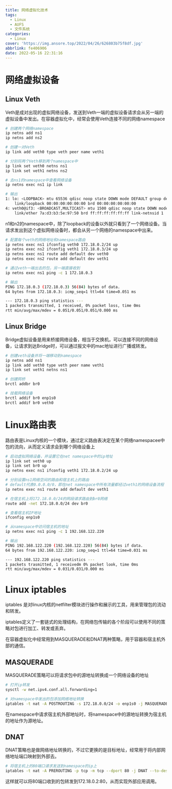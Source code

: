 ```yaml
---
title: 网络虚拟化技术
tags:
  - Linux
  - AUFS
  - 文件系统
categories:
  - Linux
cover: 'https://img.ansore.top/2022/04/26/626803b75f8df.jpg'
abbrlink: fe406906
date: 2022-05-16 22:31:16
---
```


# 网络虚拟设备

## Linux Veth

Veth是成对出现的虚拟网络设备，发送到Veth一端的虚拟设备请求会从另一端的虚拟设备中发出。在容器虚拟化中，经常会使用Veth连接不同的网络namespace

```bash
# 创建两个网络namespace
ip netns add ns1
ip netns add ns2

# 创建一对Veth
ip link add veth0 type veth peer name veth1

# 分别将两个Veth移到两个namespace中
ip link set veth0 netns ns1
ip link set veth1 netns ns2

# 去ns1的namespace中查看网络设备
ip netns exec ns1 ip link

# 输出
1: lo: <LOOPBACK> mtu 65536 qdisc noop state DOWN mode DEFAULT group default qlen 1000
    link/loopback 00:00:00:00:00:00 brd 00:00:00:00:00:00
4: veth0@if3: <BROADCAST,MULTICAST> mtu 1500 qdisc noop state DOWN mode DEFAULT group default qlen 1000
    link/ether 7a:d3:b3:5e:97:50 brd ff:ff:ff:ff:ff:ff link-netnsid 1
```

n1和n2的namespace中，除了loopback的设备以外就只看到了一个网络设备。当请求发出到这个虚拟网络设备时，都会从另一个网络的namespace中出来。

```bash
# 配置每个veth的网络地址和namespace路由
ip netns exec ns1 ifconfig veth0 172.18.0.2/24 up
ip netns exec ns2 ifconfig veth1 172.18.0.3/24 up
ip netns exec ns1 route add default dev veth0
ip netns exec ns2 route add default dev veth1

# 通过veth一端出去的包，另一端直接收到
ip netns exec ns1 ping -c 1 172.18.0.3

# 输出
PING 172.18.0.3 (172.18.0.3) 56(84) bytes of data.
64 bytes from 172.18.0.3: icmp_seq=1 ttl=64 time=0.051 ms

--- 172.18.0.3 ping statistics ---
1 packets transmitted, 1 received, 0% packet loss, time 0ms
rtt min/avg/max/mdev = 0.051/0.051/0.051/0.000 ms
```

## Linux Bridge

Bridge虚拟设备是用来桥接网络设备，相当于交换机，可以连接不同的网络设备，让请求到达Bridge时，可以通过报文中的mac地址进行广播或转发。

```bash
# 创建veth设备并将一端移动到namespace
ip netns add ns1
ip link add veth0 type veth peer name veth1
ip link set veth1 netns ns1

# 创建网桥
brctl addbr br0

# 挂载网络设备
brctl addif br0 enp1s0
brctl addif br0 veth0
```

# Linux路由表

路由表是Linux内核的一个模块，通过定义路由表决定在某个网络namespacee中包的流向，从而定义请求会到哪个网络设备上

```bash
# 启动虚拟网络设备，并设置它在net namespace中的ip地址
ip link set veth0 up
ip link set br0 up
ip netns exec ns1 ifconfig veth1 172.18.0.2/24 up

# 分别设置ns1网络空间的路由和宿主机上的路由
# default代表0.0.0.0/0，即在net namespace中所有流量都经过veth1的网络设备流程
ip netns exec ns1 route add default dev veth1

# 在宿主机上将172.18.0.0/24的网段请求路由到br0网络
route add -net 172.18.0.0/24 dev br0

# 查看宿主机IP地址
ifconfig enp1s0

# 从namespace中访问宿主机的地址
ip netns exec ns1 ping -c 1 192.168.122.220

# 输出
PING 192.168.122.220 (192.168.122.220) 56(84) bytes if data.
64 bytes from 192.168.122.220: icmp_seq=1 ttl=64 time=0.031 ms

--- 192.168.122.220 ping statistics ---
1 packets trasmitted, 1 receivedm 0% packet look, time 0ms
rtt min/avg/max/mdev = 0.031/0.031/0.000 ms
```

# Linux iptables

iptables 是对linux内核的netfilter模块进行操作和展示的工具，用来管理包的流动和转发。

iptables定义了一套链式的处理结构，在网络包传输的各个阶段可以使用不同的策略对包进行加工、转发或丢弃。

在容器虚拟化中经常用到MASQUERADE和DNAT两种策略，用于容器和宿主机外部的通信。

## MASQUERADE

MASQUERADE策略可以将请求包中的源地址转换成一个网络设备的地址

```bash
# 打开ip转发
sysctl -w net.ipv4.conf.all.forwarding=1

# 对namespace中发出的包添加网络地址转换
iptables -t nat -A POSTROUTING -s 172.18.0.0/24 -o enp1s0 -j MASQUERADE
```

在namespace中请求宿主机外部地址时，将namespace中的源地址转换为宿主机的地址作为源地址。

## DNAT

DNAT策略也是做网络地址转换的，不过它更换的是目标地址，经常用于将内部网络地址端口映射到外部去。

```bash
# 将宿主机上的80端口请求发送到namespace的ip上
iptables -t nat -A PREROUTING -p tcp -m tcp --dport 80 -j DNAT --to-destination 172.18.0.2:80
```

这样就可以将80端口收到的包转发到172.18.0.2:80，从而实现外部应用调用。
